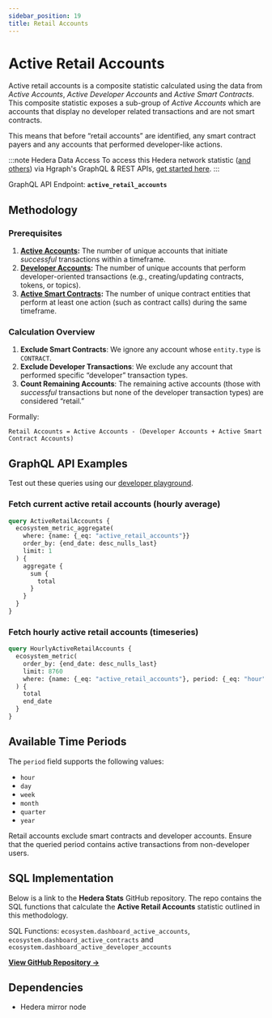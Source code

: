 ```yaml
---
sidebar_position: 19
title: Retail Accounts
---
```


# Active Retail Accounts

Active retail accounts is a composite statistic calculated using the data from *Active Accounts*, *Active Developer Accounts* and *Active Smart Contracts*. This composite statistic exposes a sub-group of *Active Accounts* which are accounts that display no developer related transactions and are not smart contracts.

This means that before “retail accounts” are identified, any smart contract payers and any accounts that performed developer-like actions.

:::note Hedera Data Access
To access this Hedera network statistic ([and others](/category/hedera-stats/)) via Hgraph's GraphQL & REST APIs, [get started here](https://www.hgraph.com/hedera).
:::

GraphQL API Endpoint: **`active_retail_accounts`**

## Methodology

### Prerequisites
1. **[Active Accounts](active-accounts):** The number of unique accounts that initiate *successful* transactions within a timeframe.
2. **[Developer Accounts](developer-accounts):** The number of unique accounts that perform developer-oriented transactions (e.g., creating/updating contracts, tokens, or topics).
3. **[Active Smart Contracts](active-contracts):** The number of unique contract entities that perform at least one action (such as contract calls) during the same timeframe.

### Calculation Overview

1. **Exclude Smart Contracts**: We ignore any account whose `entity.type` is `CONTRACT`.  
2. **Exclude Developer Transactions**: We exclude any account that performed specific “developer” transaction types.  
3. **Count Remaining Accounts**: The remaining active accounts (those with *successful* transactions but none of the developer transaction types) are considered “retail.”

Formally: 

```
Retail Accounts = Active Accounts - (Developer Accounts + Active Smart Contract Accounts)
```

## GraphQL API Examples

Test out these queries using our [developer playground](https://dashboard.hgraph.com).

### Fetch current active retail accounts (hourly average)

```graphql
query ActiveRetailAccounts {
  ecosystem_metric_aggregate(
    where: {name: {_eq: "active_retail_accounts"}}
    order_by: {end_date: desc_nulls_last}
    limit: 1
  ) {
    aggregate {
      sum {
        total
      }
    }
  }
}
```

### Fetch hourly active retail accounts (timeseries)

```graphql
query HourlyActiveRetailAccounts {
  ecosystem_metric(
    order_by: {end_date: desc_nulls_last}
    limit: 8760
    where: {name: {_eq: "active_retail_accounts"}, period: {_eq: "hour"}}
  ) {
    total
    end_date
  }
}
```

## Available Time Periods

The `period` field supports the following values:

- `hour`
- `day`
- `week`
- `month`
- `quarter`
- `year`

Retail accounts exclude smart contracts and developer accounts. Ensure that the queried period contains active transactions from non-developer users.

## SQL Implementation

Below is a link to the **Hedera Stats** GitHub repository. The repo contains the SQL functions that calculate the **Active Retail Accounts** statistic outlined in this methodology.

SQL Functions: `ecosystem.dashboard_active_accounts`, `ecosystem.dashboard_active_contracts` and `ecosystem.dashboard_active_developer_accounts`

**[View GitHub Repository →](https://github.com/hgraph-io/hedera-stats)**

## Dependencies
* Hedera mirror node